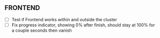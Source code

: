 ## FRONTEND

- [ ] Test if Frontend works within and outside the cluster
- [ ] Fix progress indicator, showing 0% after finish, should stay at 100% for a couple seconds then vanish
